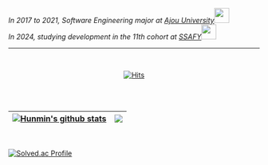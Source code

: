 <p><em>In 2017 to 2021, Software Engineering major at <a href="http://www.ajou.ac.kr">Ajou University</a><img src="https://media.giphy.com/media/dBrXAuiJQpBTgFhHFH/giphy.gif" width="30"></br>In 2024, studying development in the 11th cohort at <a href="https://www.ssafy.com">SSAFY</a><img src="https://media.giphy.com/media/WFZvB7VIXBgiz3oDXE/giphy.gif" width="30"> 
</em></p>
    
***  
<br>
  

<div align="center">
  
[![Hits](https://hits.seeyoufarm.com/api/count/incr/badge.svg?url=https%3A%2F%2Fgithub.com%2Fgnsals0904&count_bg=%23DD246F&title_bg=%23FF8484&icon=firefoxbrowser.svg&icon_color=%23E7E7E7&title=hits&edge_flat=false)](https://github.com/gnsals0904)
  
</div>

<br><br>

| <a href="https://github.com/gnsals0904/github-readme-stats"><img align="center" src="https://github-readme-stats.vercel.app/api?username=gnsals0904&show_icons=true&include_all_commits=true&theme=tokyonight&hide_border=true" alt="Hunmin's github stats" /></a> | <a href="https://github.com/gnsals0904/github-readme-stats"><img align="center" src="https://github-readme-stats.vercel.app/api/top-langs/?username=gnsals0904&layout=compact&theme=tokyonight&hide_border=true" /></a> |
| ------------- | ------------- |

<br>

[![Solved.ac Profile](http://mazassumnida.wtf/api/v2/generate_badge?boj=gnsals0914)](https://solved.ac/gnsals0914)
